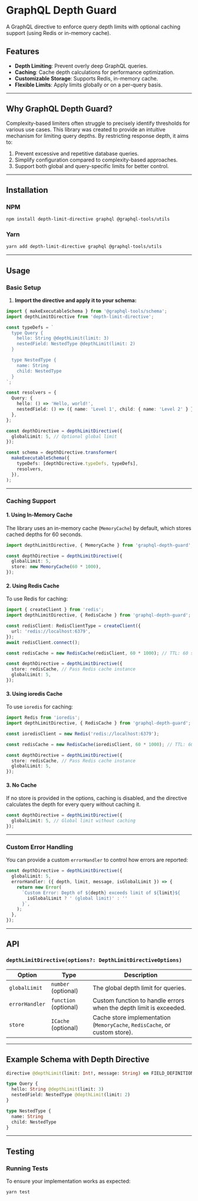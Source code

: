 # GraphQL Depth Guard

A GraphQL directive to enforce query depth limits with optional caching support (using Redis or in-memory cache).

## Features

- **Depth Limiting**: Prevent overly deep GraphQL queries.
- **Caching**: Cache depth calculations for performance optimization.
- **Customizable Storage**: Supports Redis, in-memory cache.
- **Flexible Limits**: Apply limits globally or on a per-query basis.

---

## Why GraphQL Depth Guard?

Complexity-based limiters often struggle to precisely identify thresholds for various use cases. This library was created to provide an intuitive mechanism for limiting query depths. By restricting response depth, it aims to:

1. Prevent excessive and repetitive database queries.
2. Simplify configuration compared to complexity-based approaches.
3. Support both global and query-specific limits for better control.

---

## Installation

### NPM

```bash
npm install depth-limit-directive graphql @graphql-tools/utils
```

### Yarn

```bash
yarn add depth-limit-directive graphql @graphql-tools/utils
```

---

## Usage

### Basic Setup

1. **Import the directive and apply it to your schema:**

```ts
import { makeExecutableSchema } from '@graphql-tools/schema';
import depthLimitDirective from 'depth-limit-directive';

const typeDefs = `
  type Query {
    hello: String @depthLimit(limit: 3)
    nestedField: NestedType @depthLimit(limit: 2)
  }

  type NestedType {
    name: String
    child: NestedType
  }
`;

const resolvers = {
  Query: {
    hello: () => 'Hello, world!',
    nestedField: () => ({ name: 'Level 1', child: { name: 'Level 2' } }),
  },
};

const depthDirective = depthLimitDirective({
  globalLimit: 5, // Optional global limit
});

const schema = depthDirective.transformer(
  makeExecutableSchema({
    typeDefs: [depthDirective.typeDefs, typeDefs],
    resolvers,
  }),
);
```

---

### Caching Support

#### 1. **Using In-Memory Cache**

The library uses an in-memory cache (`MemoryCache`) by default, which stores cached depths for 60 seconds.

```ts
import depthLimitDirective, { MemoryCache } from 'graphql-depth-guard';

const depthDirective = depthLimitDirective({
  globalLimit: 5,
  store: new MemoryCache(60 * 1000),
});
```

#### 2. **Using Redis Cache**

To use Redis for caching:

```ts
import { createClient } from 'redis';
import depthLimitDirective, { RedisCache } from 'graphql-depth-guard';

const redisClient: RedisClientType = createClient({
  url: 'redis://localhost:6379',
});
await redisClient.connect();

const redisCache = new RedisCache(redisClient, 60 * 1000); // TTL: 60 seconds

const depthDirective = depthLimitDirective({
  store: redisCache, // Pass Redis cache instance
  globalLimit: 5,
});
```

#### 3. **Using ioredis Cache**

To use `ioredis` for caching:

```ts
import Redis from 'ioredis';
import depthLimitDirective, { RedisCache } from 'graphql-depth-guard';

const ioredisClient = new Redis('redis://localhost:6379');

const redisCache = new RedisCache(ioredisClient, 60 * 1000); // TTL: 60 seconds

const depthDirective = depthLimitDirective({
  store: redisCache, // Pass Redis cache instance
  globalLimit: 5,
});
```

#### 3. **No Cache**

If no store is provided in the options, caching is disabled, and the directive calculates the depth for every query without caching it.

```ts
const depthDirective = depthLimitDirective({
  globalLimit: 5, // Global limit without caching
});
```

---

### Custom Error Handling

You can provide a custom `errorHandler` to control how errors are reported:

```ts
const depthDirective = depthLimitDirective({
  globalLimit: 5,
  errorHandler: ({ depth, limit, message, isGlobalLimit }) => {
    return new Error(
      `Custom Error: Depth of ${depth} exceeds limit of ${limit}${
        isGlobalLimit ? ' (global limit)' : ''
      }`,
    );
  },
});
```

---

## API

### `depthLimitDirective(options?: DepthLimitDirectiveOptions)`

| Option         | Type                  | Description                                                                |
| -------------- | --------------------- | -------------------------------------------------------------------------- |
| `globalLimit`  | `number` (optional)   | The global depth limit for queries.                                        |
| `errorHandler` | `function` (optional) | Custom function to handle errors when the depth limit is exceeded.         |
| `store`        | `ICache` (optional)   | Cache store implementation (`MemoryCache`, `RedisCache`, or custom store). |

---

## Example Schema with Depth Directive

```graphql
directive @depthLimit(limit: Int!, message: String) on FIELD_DEFINITION

type Query {
  hello: String @depthLimit(limit: 3)
  nestedField: NestedType @depthLimit(limit: 2)
}

type NestedType {
  name: String
  child: NestedType
}
```

---

## Testing

### Running Tests

To ensure your implementation works as expected:

```bash
yarn test
```

